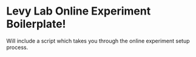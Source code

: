 # Levy Lab Online Experiment Boilerplate!

Will include a script which takes you through the online experiment
setup process. 